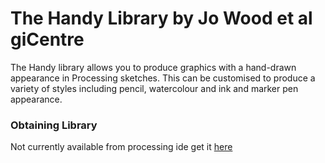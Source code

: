 # The Handy Library by Jo Wood et al giCentre

The Handy library allows you to produce graphics with a hand-drawn appearance in Processing sketches. This can be customised to produce a variety of styles including pencil, watercolour and ink and marker pen appearance.

### Obtaining Library

Not currently available from processing ide get it [here][web]

[web]:https://www.gicentre.net/handy
